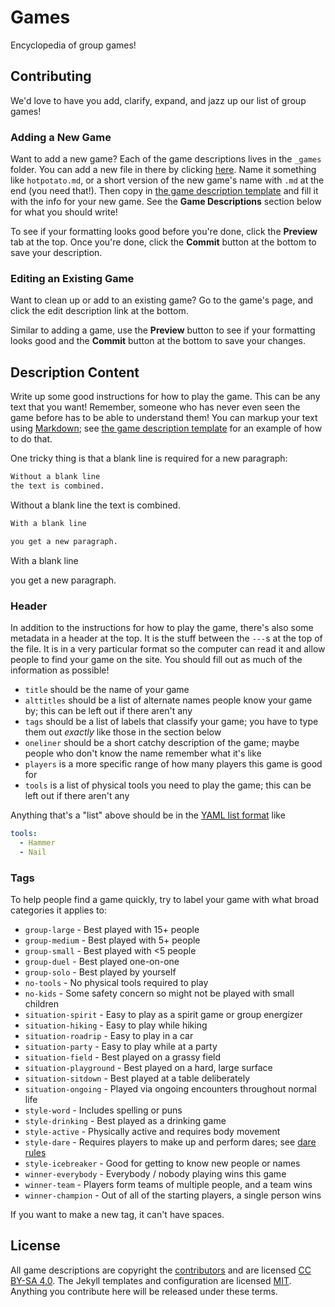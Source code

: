 Games
=====
Encyclopedia of group games!

## Contributing
We'd love to have you add, clarify, expand, and jazz up our list of group games!

### Adding a New Game
Want to add a new game? Each of the game descriptions lives in the `_games` folder. You can add a new file in there by clicking [here](https://github.com/selassid/games/new/gh-pages/_games). Name it something like `hotpotato.md`, or a short version of the new game's name with `.md` at the end (you need that!). Then copy in [the game description template](https://raw.githubusercontent.com/selassid/games/gh-pages/_drafts/template.md) and fill it with the info for your new game. See the **Game Descriptions** section below for what you should write!

To see if your formatting looks good before you're done, click the **Preview** tab at the top. Once you're done, click the **Commit** button at the bottom to save your description.

### Editing an Existing Game
Want to clean up or add to an existing game? Go to the game's page, and click the edit description link at the bottom.

Similar to adding a game, use the **Preview** button to see if your formatting looks good and the **Commit** button at the bottom to save your changes.

## Description Content
Write up some good instructions for how to play the game. This can be any text that you want! Remember, someone who has never even seen the game before has to be able to understand them! You can markup your text using [Markdown](https://guides.github.com/features/mastering-markdown/#syntax); see [the game description template](https://raw.githubusercontent.com/selassid/games/gh-pages/_drafts/template.md) for an example of how to do that.

One tricky thing is that a blank line is required for a new paragraph:

```markdown
Without a blank line
the text is combined.
```

Without a blank line
the text is combined.

```markdown
With a blank line

you get a new paragraph.
```

With a blank line

you get a new paragraph.

### Header
In addition to the instructions for how to play the game, there's also some metadata in a header at the top. It is the stuff between the `---`s at the top of the file. It is in a very particular format so the computer can read it and allow people to find your game on the site. You should fill out as much of the information as possible!

* `title` should be the name of your game
* `alttitles` should be a list of alternate names people know your game by; this can be left out if there aren't any
* `tags` should be a list of labels that classify your game; you have to type them out _exactly_ like those in the section below
* `oneliner` should be a short catchy description of the game; maybe people who don't know the name remember what it's like
* `players` is a more specific range of how many players this game is good for
* `tools` is a list of physical tools you need to play the game; this can be left out if there aren't any

Anything that's a "list" above should be in the [YAML list format](https://en.wikipedia.org/wiki/YAML#Lists) like
```yaml
tools:
  - Hammer
  - Nail
```

### Tags
To help people find a game quickly, try to label your game with what broad categories it applies to:

* `group-large` - Best played with 15+ people
* `group-medium` - Best played with 5+ people
* `group-small` - Best played with <5 people
* `group-duel` - Best played one-on-one
* `group-solo` - Best played by yourself
* `no-tools` - No physical tools required to play
* `no-kids` - Some safety concern so might not be played with small children
* `situation-spirit` - Easy to play as a spirit game or group energizer
* `situation-hiking` - Easy to play while hiking
* `situation-roadrip` - Easy to play in a car
* `situation-party` - Easy to play while at a party
* `situation-field` - Best played on a grassy field
* `situation-playground` - Best played on a hard, large surface
* `situation-sitdown` - Best played at a table deliberately
* `situation-ongoing` - Played via ongoing encounters throughout normal life
* `style-word` - Includes spelling or puns
* `style-drinking` - Best played as a drinking game
* `style-active` - Physically active and requires body movement
* `style-dare` - Requires players to make up and perform dares; see [dare rules](dares.html)
* `style-icebreaker` - Good for getting to know new people or names
* `winner-everybody` - Everybody / nobody playing wins this game
* `winner-team` - Players form teams of multiple people, and a team wins
* `winner-champion` - Out of all of the starting players, a single person wins

If you want to make a new tag, it can't have spaces.

## License
All game descriptions are copyright the [contributors](https://github.com/selassid/games/graphs/contributors) and are licensed [CC BY-SA 4.0](http://creativecommons.org/licenses/by-sa/4.0/). The Jekyll templates and configuration are licensed [MIT](http://mit-license.org). Anything you contribute here will be released under these terms.
